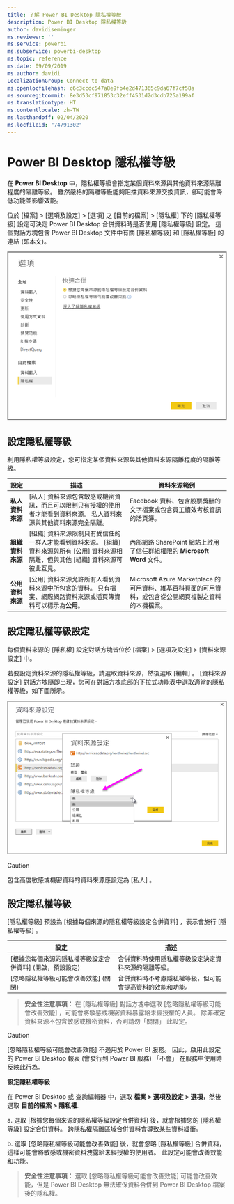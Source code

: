 ```yaml
---
title: 了解 Power BI Desktop 隱私權等級
description: Power BI Desktop 隱私權等級
author: davidiseminger
ms.reviewer: ''
ms.service: powerbi
ms.subservice: powerbi-desktop
ms.topic: reference
ms.date: 09/09/2019
ms.author: davidi
LocalizationGroup: Connect to data
ms.openlocfilehash: c6c3ccdc547a8e9fb4e2d471365c9da67f7cf58a
ms.sourcegitcommit: 8e3d53cf971853c32eff4531d2d3cdb725a199af
ms.translationtype: HT
ms.contentlocale: zh-TW
ms.lasthandoff: 02/04/2020
ms.locfileid: "74791302"
---
```

# <a name="power-bi-desktop-privacy-levels"></a>Power BI Desktop 隱私權等級
在 **Power BI Desktop** 中，隱私權等級會指定某個資料來源與其他資料來源隔離程度的隔離等級。 雖然嚴格的隔離等級能夠阻擋資料來源交換資訊，卻可能會降低功能並影響效能。

位於 [檔案] > [選項及設定] > [選項]  之 [目前的檔案] > [隱私權]  下的 [隱私權等級]  設定可決定 Power BI Desktop 合併資料時是否使用 [隱私權等級] 設定。 這個對話方塊包含 Power BI Desktop 文件中有關 [隱私權等級] 和 [隱私權等級] 的連結 (即本文)。

![](media/desktop-privacy-levels/desktop_privacylevels1.png)

## <a name="configure-a-privacy-level"></a>設定隱私權等級
利用隱私權等級設定，您可指定某個資料來源與其他資料來源隔離程度的隔離等級。

| 設定 | 描述 | 資料來源範例 |
| --- | --- | --- |
| **私人資料來源** |[私人]  資料來源包含敏感或機密資訊，而且可以限制只有授權的使用者才能看到資料來源。 私人資料來源與其他資料來源完全隔離。 |Facebook 資料、包含股票獎酬的文字檔案或包含員工績效考核資訊的活頁簿。 |
| **組織資料來源** |[組織]  資料來源限制只有受信任的一群人才能看到資料來源。 [組織]  資料來源與所有 [公用]  資料來源相隔離，但與其他 [組織]  資料來源可彼此互見。 |內部網路 SharePoint 網站上啟用了信任群組權限的 **Microsoft Word** 文件。 |
| **公用資料來源** |[公用]  資料來源允許所有人看到資料來源中所包含的資料。 只有檔案、網際網路資料來源或活頁簿資料可以標示為**公用**。 |Microsoft Azure Marketplace 的可用資料、維基百科頁面的可用資料，或包含從公開網頁複製之資料的本機檔案。 |

## <a name="configure-privacy-level-settings"></a>設定隱私權等級設定
每個資料來源的 [隱私權]  設定對話方塊皆位於 [檔案] > [選項及設定] > [資料來源設定]  中。

若要設定資料來源的隱私權等級，請選取資料來源，然後選取 [編輯]  。 [資料來源設定]  對話方塊隨即出現，您可在對話方塊底部的下拉式功能表中選取適當的隱私權等級，如下圖所示。

![](media/desktop-privacy-levels/desktop_privacylevels2.png)

> [!CAUTION]
> 包含高度敏感或機密資料的資料來源應設定為 [私人]  。
> 

## <a name="configure-privacy-levels"></a>設定隱私權等級
[隱私權等級]  預設為 [根據每個來源的隱私權等級設定合併資料]  ，表示會施行 [隱私權等級]  。

| 設定 | 描述 |
| --- | --- |
| \[根據您每個來源的隱私權等級設定合併資料]  \(開啟，預設設定) |合併資料時使用隱私權等級設定決定資料來源的隔離等級。 |
| \[忽略隱私權等級可能會改善效能]  \(關閉) |合併資料時不考慮隱私權等級，但可能會提高資料的效能和功能。 |

> **安全性注意事項：** 在 [隱私權等級]  對話方塊中選取 [忽略隱私權等級可能會改善效能]  ，可能會將敏感或機密資料暴露給未經授權的人員。 除非確定資料來源不包含敏感或機密資料，否則請勿「關閉」  此設定。
> 
> 

> [!CAUTION]
> [忽略隱私權等級可能會改善效能]  不適用於 Power BI 服務。 因此，啟用此設定的 Power BI Desktop 報表 (會發行到 Power BI 服務) 「不會」  在服務中使用時反映此行為。
> 

**設定隱私權等級**

在 Power BI Desktop 或 查詢編輯器 中，選取 **檔案 > 選項及設定 > 選項**，然後選取 **目前的檔案 > 隱私權**.

a. 選取 [根據您每個來源的隱私權等級設定合併資料]  後，就會根據您的 [隱私權等級] 設定合併資料。 跨隱私權隔離區域合併資料會導致某些資料緩衝。

b. 選取 [忽略隱私權等級可能會改善效能]  後，就會忽略 [隱私權等級] 合併資料，這樣可能會將敏感或機密資料洩露給未經授權的使用者。 此設定可能會改善效能和功能。

> **安全性注意事項：** 選取 [忽略隱私權等級可能會改善效能]  可能會改善效能，但是 Power BI Desktop 無法確保資料合併到 Power BI Desktop 檔案後的隱私權。
> 
> 

